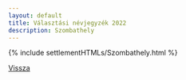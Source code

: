 ```yaml
---
layout: default
title: Választási névjegyzék 2022
description: Szombathely
---
```


{% include settlementHTMLs/Szombathely.html %}

[Vissza](../)